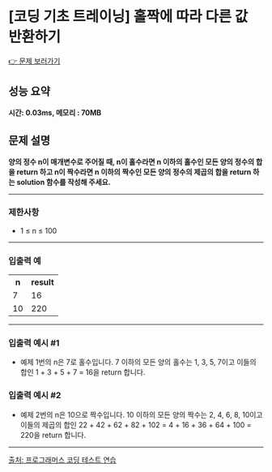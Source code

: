 <h1>[코딩 기초 트레이닝] 홀짝에 따라 다른 값 반환하기</h1>

<a href="https://school.programmers.co.kr/learn/courses/30/lessons/181935">👉 문제 보러가기</a>

<h2>성능 요약</h2>
<b>시간: 0.03ms, 메모리 : 70MB</b>

<h2>문제 설명</h2>
<b>양의 정수 n이 매개변수로 주어질 때, n이 홀수라면 n 이하의 홀수인 모든 양의 정수의 합을 return 하고 n이 짝수라면 n 이하의 짝수인 모든 양의 정수의 제곱의 합을 return 하는 solution 함수를 작성해 주세요.</b><br>

<hr>

<h3>제한사항</h3>
<ul>
    <li>1 ≤ n ≤ 100</li>
</ul>

<hr>

<h3>입출력 예</h3>
<table>
    <tr>
        <th>n</th>
        <th>result</th>
    </tr>
    <tr>
        <td>7</td>
        <td>16</td>
    </tr>
    <tr>
        <td>10</td>
        <td>220</td>
    </tr>
</table>

<hr>

<h3>입출력 예시 #1</h3>
<ul>
    <li>예제 1번의 n은 7로 홀수입니다. 7 이하의 모든 양의 홀수는 1, 3, 5, 7이고 이들의 합인 1 + 3 + 5 + 7 = 16을 return 합니다.</li>
</ul>

<h3>입출력 예시 #2</h3>
<ul>
    <li>예제 2번의 n은 10으로 짝수입니다. 10 이하의 모든 양의 짝수는 2, 4, 6, 8, 10이고 이들의 제곱의 합인 22 + 42 + 62 + 82 + 102 = 4 + 16 + 36 + 64 + 100 = 220을 return 합니다.</li>
</ul>


<hr>

<a href="https://school.programmers.co.kr/">출처: 프로그래머스 코딩 테스트 연습 </a>